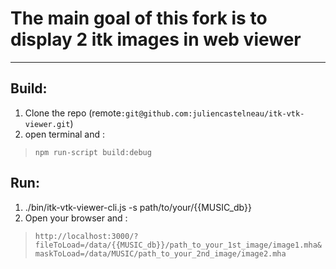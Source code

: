 # The main goal of this fork is to display 2 itk images in web viewer
---

## Build: 

1. Clone the repo (remote`:git@github.com:juliencastelneau/itk-vtk-viewer.git`)
2. open terminal and :  

> `npm run-script build:debug` 

## Run:

1. ./bin/itk-vtk-viewer-cli.js -s path/to/your/{{MUSIC_db}}
2. Open your browser and :

> `http://localhost:3000/?fileToLoad=/data/{{MUSIC_db}}/path_to_your_1st_image/image1.mha&maskToLoad=/data/MUSIC/path_to_your_2nd_image/image2.mha`  

